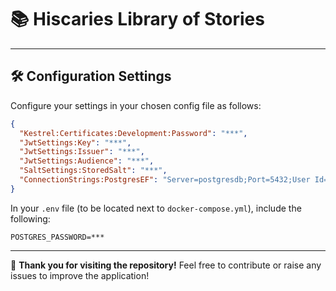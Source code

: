 # 📚 Hiscaries Library of Stories

---

## 🛠️ Configuration Settings

Configure your settings in your chosen config file as follows:

```json
{
  "Kestrel:Certificates:Development:Password": "***",
  "JwtSettings:Key": "***",
  "JwtSettings:Issuer": "***",
  "JwtSettings:Audience": "***",
  "SaltSettings:StoredSalt": "***",
  "ConnectionStrings:PostgresEF": "Server=postgresdb;Port=5432;User Id=postgres;Password=***;Database=hiscarydbef;Include Error Detail=true;"
}
```

In your `.env` file (to be located next to `docker-compose.yml`), include the following:

```
POSTGRES_PASSWORD=***
```

---

🎉 **Thank you for visiting the repository!**
Feel free to contribute or raise any issues to improve the application!
